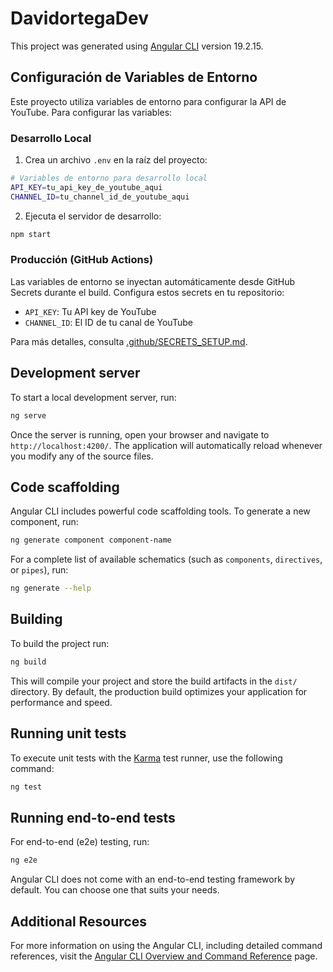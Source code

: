 # DavidortegaDev

This project was generated using [Angular CLI](https://github.com/angular/angular-cli) version 19.2.15.

## Configuración de Variables de Entorno

Este proyecto utiliza variables de entorno para configurar la API de YouTube. Para configurar las variables:

### Desarrollo Local

1. Crea un archivo `.env` en la raíz del proyecto:
```bash
# Variables de entorno para desarrollo local
API_KEY=tu_api_key_de_youtube_aqui
CHANNEL_ID=tu_channel_id_de_youtube_aqui
```

2. Ejecuta el servidor de desarrollo:
```bash
npm start
```

### Producción (GitHub Actions)

Las variables de entorno se inyectan automáticamente desde GitHub Secrets durante el build. Configura estos secrets en tu repositorio:

- `API_KEY`: Tu API key de YouTube
- `CHANNEL_ID`: El ID de tu canal de YouTube

Para más detalles, consulta [.github/SECRETS_SETUP.md](.github/SECRETS_SETUP.md).

## Development server

To start a local development server, run:

```bash
ng serve
```

Once the server is running, open your browser and navigate to `http://localhost:4200/`. The application will automatically reload whenever you modify any of the source files.

## Code scaffolding

Angular CLI includes powerful code scaffolding tools. To generate a new component, run:

```bash
ng generate component component-name
```

For a complete list of available schematics (such as `components`, `directives`, or `pipes`), run:

```bash
ng generate --help
```

## Building

To build the project run:

```bash
ng build
```

This will compile your project and store the build artifacts in the `dist/` directory. By default, the production build optimizes your application for performance and speed.

## Running unit tests

To execute unit tests with the [Karma](https://karma-runner.github.io) test runner, use the following command:

```bash
ng test
```

## Running end-to-end tests

For end-to-end (e2e) testing, run:

```bash
ng e2e
```

Angular CLI does not come with an end-to-end testing framework by default. You can choose one that suits your needs.

## Additional Resources

For more information on using the Angular CLI, including detailed command references, visit the [Angular CLI Overview and Command Reference](https://angular.dev/tools/cli) page.
